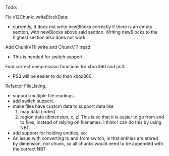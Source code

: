 Todo:

Fix v12Chunk::writeBlockData:
- currently, it does not write newBlocks correctly 
if there is an empty section, with newBlocks above
said section. Writing newBlocks to the highest section
also does not work.

Add ChunkV11::write and ChunkV11::read
- This is needed for switch support

Find correct compression functions for xbox360 and ps3.
- PS3 will be easier to do than xbox360.

Refactor FileListing.
- support multiple file readings.
- add switch support.
- make files have custom data to support data like
  1. map data (index)
  2. region data (dimension, x, z)
This is so that it is easier to go from and to files,
instead of relying on filenames.
I think I can do this by using NBT.
- add support for holding entities, so:
- An issue with converting to and from switch, is that entities
are stored by dimension, not chunk, so all chunks would need to
be appended with the correct NBT

